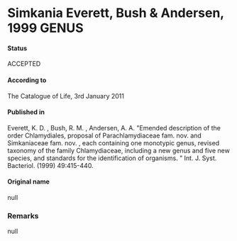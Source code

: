 # Simkania Everett, Bush & Andersen, 1999 GENUS

#### Status
ACCEPTED

#### According to
The Catalogue of Life, 3rd January 2011

#### Published in
Everett, K. D. , Bush, R. M. , Andersen, A. A. "Emended description of the order Chlamydiales, proposal of Parachlamydiaceae fam. nov. and Simkaniaceae fam. nov. , each containing one monotypic genus, revised taxonomy of the family Chlamydiaceae, including a new genus and five new species, and standards for the identification of organisms. " Int. J. Syst. Bacteriol. (1999) 49:415-440.

#### Original name
null

### Remarks
null